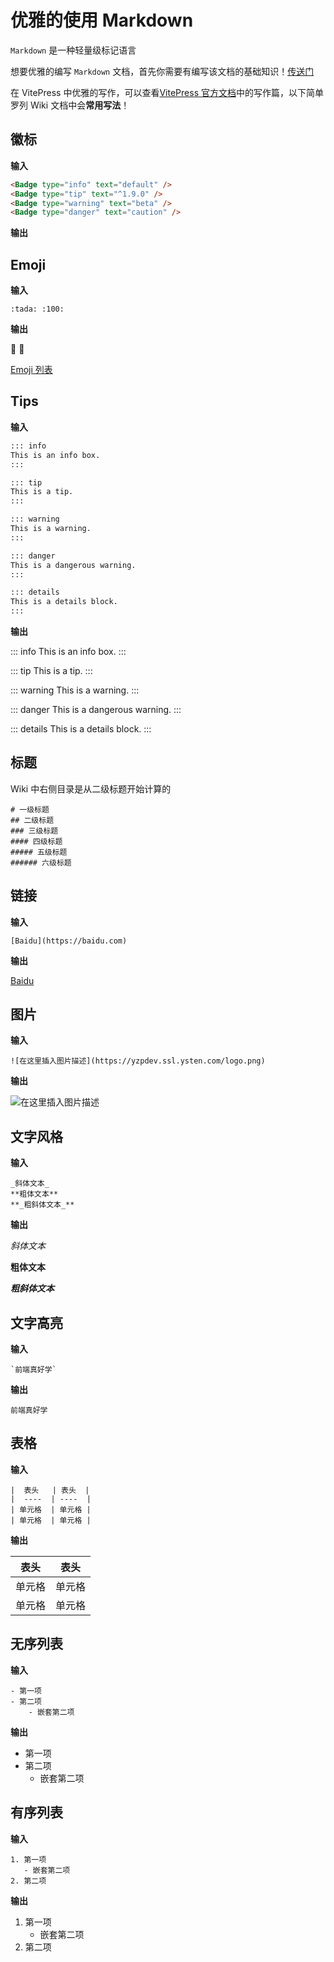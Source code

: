 # 优雅的使用 Markdown

`Markdown` 是一种轻量级标记语言

想要优雅的编写 `Markdown` 文档，首先你需要有编写该文档的基础知识！[传送门](https://www.markdownguide.org/cheat-sheet/)

在 VitePress 中优雅的写作，可以查看[VitePress 官方文档](https://vitepress.dev/zh/guide/markdown)中的写作篇，以下简单罗列 Wiki 文档中会**常用写法**！

## 徽标

**输入**

```html
<Badge type="info" text="default" />
<Badge type="tip" text="^1.9.0" />
<Badge type="warning" text="beta" />
<Badge type="danger" text="caution" />
```

**输出**

<Badge type="info" text="default" />
<Badge type="tip" text="^1.9.0" />
<Badge type="warning" text="beta" />
<Badge type="danger" text="caution" />

## Emoji

**输入**

```
:tada: :100:
```

**输出**

:tada: :100:

[Emoji 列表](https://github.com/markdown-it/markdown-it-emoji/blob/master/lib/data/full.mjs)

## Tips

**输入**

```sh
::: info
This is an info box.
:::

::: tip
This is a tip.
:::

::: warning
This is a warning.
:::

::: danger
This is a dangerous warning.
:::

::: details
This is a details block.
:::
```

**输出**

::: info
This is an info box.
:::

::: tip
This is a tip.
:::

::: warning
This is a warning.
:::

::: danger
This is a dangerous warning.
:::

::: details
This is a details block.
:::

## 标题

Wiki 中右侧目录是从二级标题开始计算的

```
# 一级标题
## 二级标题
### 三级标题
#### 四级标题
##### 五级标题
###### 六级标题
```

## 链接

**输入**

```
[Baidu](https://baidu.com)
```

**输出**

[Baidu](https://baidu.com)

## 图片

**输入**

```
![在这里插入图片描述](https://yzpdev.ssl.ysten.com/logo.png)
```

**输出**

![在这里插入图片描述](https://yzpdev.ssl.ysten.com/logo.png)

## 文字风格

**输入**

```
_斜体文本_
**粗体文本**
**_粗斜体文本_**
```

**输出**

_斜体文本_

**粗体文本**

**_粗斜体文本_**

## 文字高亮

**输入**

```
`前端真好学`
```

**输出**

`前端真好学`

## 表格

**输入**

```
|  表头   | 表头  |
|  ----  | ----  |
| 单元格  | 单元格 |
| 单元格  | 单元格 |
```

**输出**

| 表头   | 表头   |
| ------ | ------ |
| 单元格 | 单元格 |
| 单元格 | 单元格 |

## 无序列表

**输入**

```
- 第一项
- 第二项
    - 嵌套第二项
```

**输出**

- 第一项
- 第二项
  - 嵌套第二项

## 有序列表

**输入**

```
1. 第一项
   - 嵌套第二项
2. 第二项
```

**输出**

1. 第一项
   - 嵌套第二项
2. 第二项
